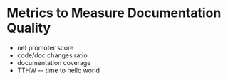 Metrics to Measure Documentation Quality
========================================

- net promoter score 
- code/doc changes ratio
- documentation coverage
- TTHW -- time to hello world